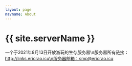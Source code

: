 ```yaml
---
layout: page
navname: About
---
```


# {{ site.serverName }}

一个于2021年8月13日开放游玩的生存服务器\n服务器所有链接：http://links.ericrao.icu\n服务器邮箱：smp@ericrao.icu
